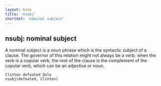 ```yaml
---
layout: base
title: 'nsubj'
shortdef: 'nominal subject'
---
```


## nsubj: nominal subject

A nominal subject is a noun phrase which is the syntactic subject of a
clause. The governor of this relation might not always be a verb: when
the verb is a copular verb, the root of the clause is the complement
of the copular verb, which can be an adjective or noun.

~~~ sdparse
Clinton defeated Dole
nsubj(defeated, Clinton)
~~~
